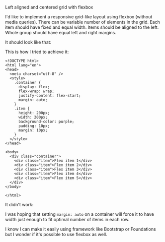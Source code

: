 Left aligned and centered grid with flexbox

I'd like to implement a responsive grid-like layout using flexbox (without media queries). There can be variable number of elements in the grid. Each item should have fixed and equal width. Items should be aligned to the left. Whole group should have equal left and right margins.

It should look like that:



This is how I tried to achieve it:


    <!DOCTYPE html>
    <html lang="en">
    <head>
      <meta charset="utf-8" />
      <style>
        .container {
          display: flex;
          flex-wrap: wrap;
          justify-content: flex-start;
          margin: auto;
        }
        .item {
          height: 200px;
          width: 200px;
          background-color: purple;
          padding: 10px;
          margin: 10px;
        }
      </style>
    </head>

    <body>
      <div class="container">
        <div class="item">Flex item 1</div>
        <div class="item">Flex item 2</div>
        <div class="item">Flex item 3</div>
        <div class="item">Flex item 4</div>
        <div class="item">Flex item 5</div>
      </div>
    </body>

    </html>


It didn't work:



I was hoping that setting `margin: auto` on a container will force it to have width just enough to fit optimal number of items in each row.

I know I can make it easily using framework like Bootstrap or Foundations but I wonder if it's possible to use flexbox as well.
